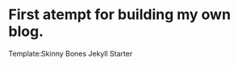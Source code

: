 <!-- # Skinny Bones Jekyll Starter -->

<!-- Just a little something I'm using to jump start a site refresh. I like to think of it as a starter for building your own Jekyll site. I purposely keep the styling minimal and bare to make it easier to add your own flare and markup. -->

<!-- **Jekyll 3 Update:** A version of Skinny Bones compatible with Jekyll 3 can be found in the [`jekyll3` branch](https://github.com/mmistakes/skinny-bones-jekyll/tree/jekyll3). GitHub Pages is [locked at version 2.4](https://pages.github.com/versions/) so some keep that in mind if you're trying to use 3.0 features that aren't supported there yet. -->

<!-- I'm currently using a variation of it on my personal website [Made Mistakes](http://mademistakes.com) with some modifications. To learn more about how to use the theme and install it check out the [Skinny Bones demo](http://mmistakes.github.io/skinny-bones-jekyll/) (*work in progress*). -->

<!-- ![screenshot of Skinny Bones](http://mmistakes.github.io/skinny-bones-jekyll/images/skinny-bones-theme-feature.jpg) -->

<!-- --- -->

<!-- ## Notable Features -->

<!-- * Stylesheet built using Sass. *Requires Jekyll 2.x*
* Data files for easier customization of the site navigation/footer and for supporting multiple authors.
* Optional Disqus comments, table of contents, social sharing links, and Google AdSense ads.
* And more.
 -->

 # First atempt for building my own blog.
 Template:Skinny Bones Jekyll Starter
 